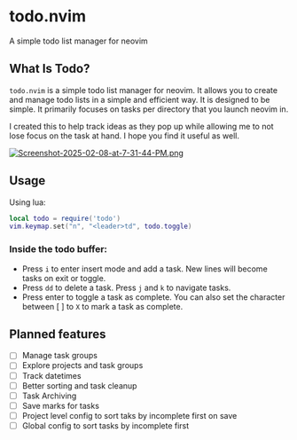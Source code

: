 # todo.nvim

A simple todo list manager for neovim

## What Is Todo?

`todo.nvim` is a simple todo list manager for neovim. It allows you to create
and manage todo lists in a simple and efficient way. It is designed to be
simple. It primarily focuses on tasks per directory that you launch neovim in.

I created this to help track ideas as they pop up while allowing me to not
lose focus on the task at hand. I hope you find it useful as well.

[![Screenshot-2025-02-08-at-7-31-44-PM.png](https://i.postimg.cc/kgCSf2pf/Screenshot-2025-02-08-at-7-31-44-PM.png)](https://postimg.cc/pp0ydLxF)

## Usage

Using lua:

```lua
local todo = require('todo')
vim.keymap.set("n", "<leader>td", todo.toggle)
```

### Inside the todo buffer:

- Press `i` to enter insert mode and add a task. New lines will become tasks on exit or toggle.
- Press `dd` to delete a task. Press `j` and `k` to navigate tasks.
- Press enter to toggle a task as complete. You can also set the character between [ ] to `X` to mark a task as complete.

## Planned features

- [ ] Manage task groups
- [ ] Explore projects and task groups
- [ ] Track datetimes
- [ ] Better sorting and task cleanup
- [ ] Task Archiving
- [ ] Save marks for tasks
- [ ] Project level config to sort taks by incomplete first on save
- [ ] Global config to sort tasks by incomplete first
